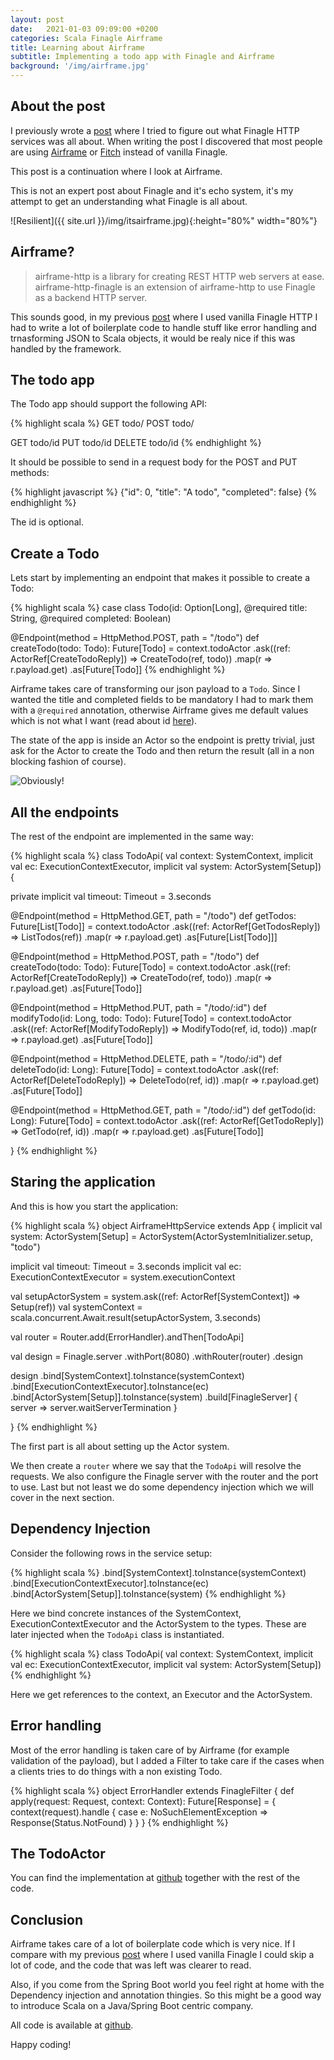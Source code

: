 ```yaml
---
layout: post
date:   2021-01-03 09:09:00 +0200
categories: Scala Finagle Airframe
title: Learning about Airframe
subtitle: Implementing a todo app with Finagle and Airframe
background: '/img/airframe.jpg'  
--- 
```


## About the post

I previously wrote a [post] where I tried to figure out what Finagle HTTP services was all about. When writing the post I discovered that most people are using [Airframe] or [Fitch] instead of vanilla Finagle.

This post is a continuation where I look at Airframe.  

This is not an expert post about Finagle and it's echo system, it's my attempt to get an understanding what Finagle is all about.
    
![Resilient]({{ site.url }}/img/itsairframe.jpg){:height="80%" width="80%"} 

## Airframe?

> airframe-http is a library for creating REST HTTP web servers at ease. airframe-http-finagle is an extension of airframe-http to use Finagle as a backend HTTP server.

This sounds good, in my previous [post] where I used vanilla Finagle HTTP I had to write a lot of boilerplate code to handle stuff like error handling and trnasforming JSON to Scala objects, it would be realy nice if this was handled by the framework.

## The todo app

The Todo app should support the following API:

{% highlight scala %}
GET todo/
POST todo/

GET todo/id
PUT todo/id
DELETE todo/id
{% endhighlight %}

It should be possible to send in a request body for the POST and PUT methods:

{% highlight javascript %}
{"id": 0, "title": "A todo", "completed": false}
{% endhighlight %}

The id is optional. 

## Create a Todo

Lets start by implementing an endpoint that makes it possible to create a Todo:

{% highlight scala %}
case class Todo(id: Option[Long], @required title: String, @required completed: Boolean)

@Endpoint(method = HttpMethod.POST, path = "/todo")
def createTodo(todo: Todo): Future[Todo] =
    context.todoActor
      .ask((ref: ActorRef[CreateTodoReply]) => CreateTodo(ref, todo))
      .map(r => r.payload.get)
      .as[Future[Todo]]
{% endhighlight %}

Airframe takes care of transforming our json payload to a `Todo`. Since I wanted the title and completed fields to be mandatory I had to mark them with a `@required` annotation, otherwise Airframe gives me default values which is not what I want (read about id [here]).  

The state of the app is inside an Actor so the endpoint is pretty trivial, just ask for the Actor to create the Todo and then return the result (all in a non blocking fashion of course). 

![Obviously!](https://media.giphy.com/media/IbI9JesSiQ7ay5ZXLL/giphy.gif)

## All the endpoints

The rest of the endpoint are implemented in the same way:

{% highlight scala %}
class TodoApi(
               val context: SystemContext,
               implicit val ec: ExecutionContextExecutor,
               implicit val system: ActorSystem[Setup]) {

  private implicit val timeout: Timeout = 3.seconds

  @Endpoint(method = HttpMethod.GET, path = "/todo")
  def getTodos: Future[List[Todo]] =
    context.todoActor
      .ask((ref: ActorRef[GetTodosReply]) => ListTodos(ref))
      .map(r => r.payload.get)
      .as[Future[List[Todo]]]

  @Endpoint(method = HttpMethod.POST, path = "/todo")
  def createTodo(todo: Todo): Future[Todo] =
    context.todoActor
      .ask((ref: ActorRef[CreateTodoReply]) => CreateTodo(ref, todo))
      .map(r => r.payload.get)
      .as[Future[Todo]]

  @Endpoint(method = HttpMethod.PUT, path = "/todo/:id")
  def modifyTodo(id: Long, todo: Todo): Future[Todo] =
    context.todoActor
      .ask((ref: ActorRef[ModifyTodoReply]) => ModifyTodo(ref, id, todo))
      .map(r => r.payload.get)
      .as[Future[Todo]]

  @Endpoint(method = HttpMethod.DELETE, path = "/todo/:id")
  def deleteTodo(id: Long): Future[Todo] =
    context.todoActor
      .ask((ref: ActorRef[DeleteTodoReply]) => DeleteTodo(ref, id))
      .map(r => r.payload.get)
      .as[Future[Todo]]

  @Endpoint(method = HttpMethod.GET, path = "/todo/:id")
  def getTodo(id: Long): Future[Todo] =
    context.todoActor
      .ask((ref: ActorRef[GetTodoReply]) => GetTodo(ref, id))
      .map(r => r.payload.get)
      .as[Future[Todo]]

}
{% endhighlight %}


## Staring the application

And this is how you start the application:

{% highlight scala %}
object AirframeHttpService extends App {
  implicit val system: ActorSystem[Setup] =
    ActorSystem(ActorSystemInitializer.setup, "todo")

  implicit val timeout: Timeout = 3.seconds
  implicit val ec: ExecutionContextExecutor = system.executionContext

  val setupActorSystem = system.ask((ref: ActorRef[SystemContext]) => Setup(ref))
  val systemContext = scala.concurrent.Await.result(setupActorSystem, 3.seconds)

  val router = Router.add(ErrorHandler).andThen[TodoApi]

  val design = Finagle.server
    .withPort(8080)
    .withRouter(router)
    .design

  design
    .bind[SystemContext].toInstance(systemContext)
    .bind[ExecutionContextExecutor].toInstance(ec)
    .bind[ActorSystem[Setup]].toInstance(system)
    .build[FinagleServer] { server =>
      server.waitServerTermination
    }

}
{% endhighlight %}

The first part is all about setting up the Actor system. 

We then create a `router` where we say that the `TodoApi` will resolve the requests. We also configure the Finagle server with the router and the port to use. Last but not least we do some dependency injection which we will cover in the next section.

## Dependency Injection

Consider the following rows in the service setup:

{% highlight scala %}
    .bind[SystemContext].toInstance(systemContext)
    .bind[ExecutionContextExecutor].toInstance(ec)
    .bind[ActorSystem[Setup]].toInstance(system)
{% endhighlight %}

Here we bind concrete instances of the SystemContext, ExecutionContextExecutor and the ActorSystem to the types. These are later injected when the `TodoApi` class is instantiated.

{% highlight scala %}
class TodoApi(
               val context: SystemContext,
               implicit val ec: ExecutionContextExecutor,
               implicit val system: ActorSystem[Setup])
{% endhighlight %}

Here we get references to the context, an Executor and the ActorSystem. 

## Error handling

Most of the error handling is taken care of by Airframe (for example validation of the payload), but I added a Filter to take care if the cases when a clients tries to do things with a non existing Todo.

{% highlight scala %}
object ErrorHandler extends FinagleFilter {
  def apply(request: Request, context: Context): Future[Response] = {
    context(request).handle {
      case e: NoSuchElementException =>
        Response(Status.NotFound)
    }
  }
}
{% endhighlight %}

## The TodoActor

You can find the implementation at [github] together with the rest of the code.

## Conclusion

Airframe takes care of a lot of boilerplate code which is very nice. If I compare with my previous [post] where I used vanilla Finagle I could skip a lot of code, and the code that was left was clearer to read.

Also, if you come from the Spring Boot world you feel right at home with the Dependency injection and annotation thingies. So this might be a good way to introduce Scala on a Java/Spring Boot centric company. 

All code is available at [github].

Happy coding!

[post]: https://morotsman.github.io/scala/finagle/http/serviec/2021/01/03/finagle-http-service.html
[Airframe]: https://wvlet.org/airframe/docs/airframe-http.html
[Fitch]: https://github.com/finagle/finch
[here]: https://wvlet.org/airframe/docs/airframe-codec
[github]: https://github.com/morotsman/investigate_finagle/tree/main/src/main/scala/com/github/morotsman/investigate_finagle_service/todo_airframe


